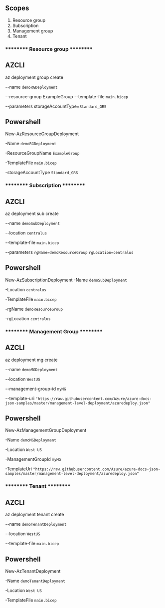 ## Scopes

1) Resource group
2) Subscription
3) Management group
4) Tenant

### ******** Resource group ********

## AZCLI
az deployment group create 
 
  --name `demoRGDeployment ` 
 
 --resource-group ExampleGroup 
  --template-file `main.bicep `
 
 --parameters storageAccountType=`Standard_GRS`

## Powershell
New-AzResourceGroupDeployment 
 
  -Name `demoRGDeployment `
 
 -ResourceGroupName `ExampleGroup `
 
  -TemplateFile `main.bicep `
 
 -storageAccountType `Standard_GRS `

### ******** Subscription ********

## AZCLI
az deployment sub create 
  
  --name `demoSubDeployment` 
 
  --location `centralus` 
 
  --template-file `main.bicep` 
  
  --parameters `rgName=demoResourceGroup` `rgLocation=centralus`

## Powershell
New-AzSubscriptionDeployment 
  -Name `demoSubDeployment `
  
  -Location `centralus` 
  
  -TemplateFile `main.bicep `
  
  -rgName `demoResourceGroup `
  
  -rgLocation `centralus`

### ******** Management Group ********

## AZCLI
az deployment mg create 
 
  --name `demoMGDeployment` 

  --location `WestUS` 

  --management-group-id `myMG` 

  --template-uri `"https://raw.githubusercontent.com/Azure/azure-docs-json-samples/master/management-level-deployment/azuredeploy.json"`

## Powershell
New-AzManagementGroupDeployment 

  -Name `demoMGDeployment `

  -Location `West US `

  -ManagementGroupId `myMG `

  -TemplateUri `"https://raw.githubusercontent.com/Azure/azure-docs-json-samples/master/management-level-deployment/azuredeploy.json"`


### ******** Tenant ********

## AZCLI
az deployment tenant create 

  --name `demoTenantDeployment`

  --location `WestUS`

  --template-file `main.bicep`

## Powershell
New-AzTenantDeployment 
 
  -Name `demoTenantDeployment `
  
  -Location `West US`
  
  -TemplateFile `main.bicep`
